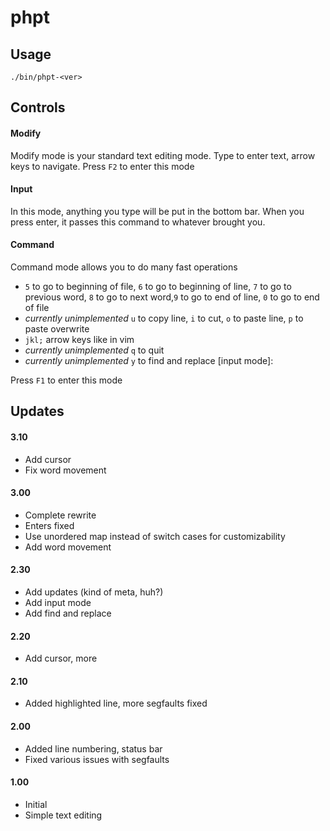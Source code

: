 # phpt

## Usage

`./bin/phpt-<ver>`

## Controls

#### Modify

Modify mode is your standard text editing mode. Type to enter text, arrow keys to navigate. Press `F2` to enter this mode

#### Input

In this mode, anything you type will be put in the bottom bar. When you press enter, it passes this command to whatever brought you.

#### Command

Command mode allows you to do many fast operations

* `5` to go to beginning of file, `6` to go to beginning of line, `7` to go to previous word, `8` to go to next word,`9` to go to end of line, `0` to go to end of file
* *currently unimplemented* `u` to copy line, `i` to cut, `o` to paste line, `p` to paste overwrite
* `jkl;` arrow keys like in vim
* *currently unimplemented* `q` to quit
* *currently unimplemented* `y` to find and replace [input mode]: <find term> <replace term>

Press `F1` to enter this mode 

## Updates

#### 3.10
* Add cursor
* Fix word movement

#### 3.00
* Complete rewrite
* Enters fixed
* Use unordered map instead of switch cases for customizability
* Add word movement

#### 2.30

* Add updates (kind of meta, huh?)
* Add input mode
* Add find and replace

#### 2.20

* Add cursor, more

#### 2.10

* Added highlighted line, more segfaults fixed

#### 2.00

* Added line numbering, status bar
* Fixed various issues with segfaults

#### 1.00

* Initial
* Simple text editing




